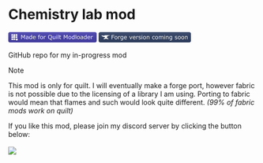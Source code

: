 # Chemistry lab mod
<img src="./.github/assets/badges/made-for-quilt.svg" height="21px"> <img src="./.github/assets/badges/forge-coming-soon.svg" height="21px">

GitHub repo for my in-progress mod
> [!NOTE]
> This mod is only for quilt. I will eventually make a forge port, however fabric is not possible due to the licensing of a library I am using. Porting to fabric would mean that flames and such would look quite different. *(99% of fabric mods work on quilt)*

If you like this mod, please join my discord server by clicking the button below:
<br><br>
[![](https://dcbadge.vercel.app/api/server/qQYfX3sTyj?style=flat)](https://discord.gg/qQYfX3sTyj)
